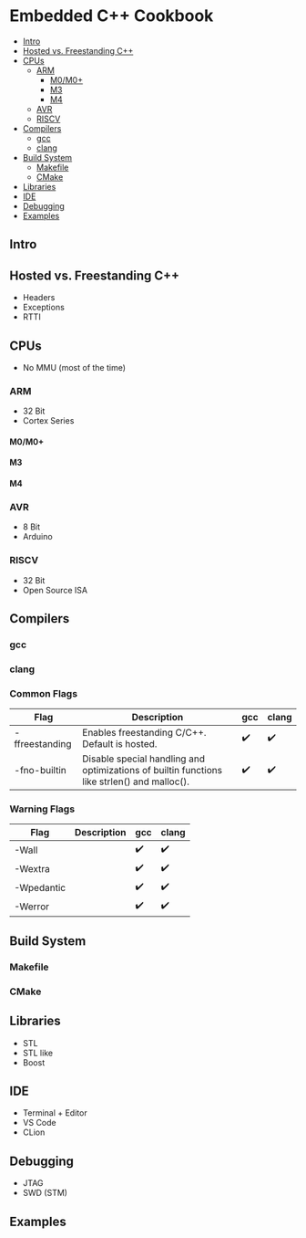 # Embedded C++ Cookbook

- [Intro](#intro)
- [Hosted vs. Freestanding C++](#hosted-vs-freestanding-c--)
- [CPUs](#cpus)
  - [ARM](#arm)
    - [M0/M0+](#m0-m0-)
    - [M3](#m3)
    - [M4](#m4)
  - [AVR](#avr)
  - [RISCV](#riscv)
- [Compilers](#compilers)
  - [gcc](#gcc)
  - [clang](#clang)
- [Build System](#build-system)
  - [Makefile](#makefile)
  - [CMake](#cmake)
- [Libraries](#libraries)
- [IDE](#ide)
- [Debugging](#debugging)
- [Examples](#examples)

## Intro

## Hosted vs. Freestanding C++

- Headers
- Exceptions
- RTTI

## CPUs

- No MMU (most of the time)

### ARM

- 32 Bit
- Cortex Series

#### M0/M0+

#### M3

#### M4

### AVR

- 8 Bit
- Arduino

### RISCV

- 32 Bit
- Open Source ISA

## Compilers

### gcc

### clang

### Common Flags

| **Flag**       | **Description**                                                                             | **gcc**            | **clang**          |
| -------------- | ------------------------------------------------------------------------------------------- | ------------------ | ------------------ |
| -ffreestanding | Enables freestanding C/C++. Default is hosted.                                              | :heavy_check_mark: | :heavy_check_mark: |
| -fno-builtin   | Disable special handling and optimizations of builtin functions like strlen() and malloc(). | :heavy_check_mark: | :heavy_check_mark: |

### Warning Flags

| **Flag**   | **Description** | **gcc**            | **clang**          |
| ---------- | --------------- | ------------------ | ------------------ |
| -Wall      |                 | :heavy_check_mark: | :heavy_check_mark: |
| -Wextra    |                 | :heavy_check_mark: | :heavy_check_mark: |
| -Wpedantic |                 | :heavy_check_mark: | :heavy_check_mark: |
| -Werror    |                 | :heavy_check_mark: | :heavy_check_mark: |

## Build System

### Makefile

### CMake

## Libraries

- STL
- STL like
- Boost

## IDE

- Terminal + Editor
- VS Code
- CLion

## Debugging

- JTAG
- SWD (STM)

## Examples
